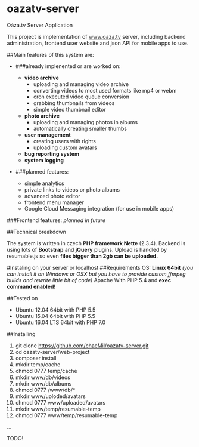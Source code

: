 # oazatv-server
Oáza.tv Server Application

This project is implementation of www.oaza.tv server,
including backend administration, frontend user website and json API for mobile apps to use.

##Main features of this system are:
  - ###already implenented or are worked on: 
    - **video archive**
      - uploading and managing video archive
      - converting videos to most used formats like mp4 or webm
      - cron executed video queue conversion
      - grabbing thumbnails from videos
      - simple video thumbnail editor
    - **photo archive**
      - uploading and managing photos in albums
      - automatically creating smaller thumbs
    - **user management**
      - creating users with rights
      - uploading custom avatars
    - **bug reporting system**
    - **system logging**
    
  - ###planned features:
    - simple analytics
    - private links to videos or photo albums
    - advanced photo editor
    - frontend menu manager
    - Google Cloud Messaging integration (for use in mobile apps)

###Frontend features:
*planned in future*

##Technical breakdown

The system is written in czech **PHP framework Nette** (2.3.4). Backend is using lots of **Bootstrap** 
and **jQuery** plugins. Upload is handled by resumable.js so even **files bigger than 2gb can be uploaded.**


#Instaling on your server or localhost
##Requirements
OS: **Linux 64bit** *(you can install it on Windows or OSX but you have to provide custom ffmpeg builds and rewrite little bit of code)*
Apache With PHP 5.4 and **exec command enabled!**

##Tested on
- Ubuntu 12.04 64bit with PHP 5.5
- Ubuntu 15.04 64bit with PHP 5.5
- Ubuntu 16.04 LTS 64bit with PHP 7.0

##Installing
1. git clone https://github.com/chaeMil/oazatv-server.git
2. cd oazatv-server/web-project
3. composer install
4. mkdir temp/cache
5. chmod 0777 temp/cache
6. mkdir www/db/videos
7. mkdir www/db/albums
8. chmod 0777 /www/db/*
9. mkdir www/uploded/avatars
10. chmod 0777 www/uploaded/avatars
11. mkdir www/temp/resumable-temp
12. chmod 0777 www/temp/resumable-temp

...

TODO!
